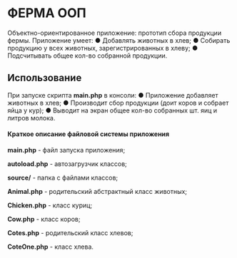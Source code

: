 ФЕРМА ООП
======================
Объектно-ориентированное приложение: прототип сбора продукции фермы.
Приложение умеет:
● Добавлять животных в хлев;
● Собирать продукцию у всех животных, зарегистрированных в хлеву;
● Подсчитывать общее кол-во собранной продукции.

Использование
------------

При запуске скрипта **main.php** в консоли:
● Приложение добавляет животных в хлев;
● Производит сбор продукции (доит коров и собрает яйца у кур);
● Выводит на экран общее кол-во собранных шт. яиц и литров молока.


####  Краткое описание файловой системы приложения

**main.php** - файл запуска приложения;

**autoload.php** - автозагрузчик классов;

**source/** - папка с файлами классов;

**Animal.php** - родительский абстрактный класс животных;

**Chicken.php** - класс куриц;

**Cow.php** - класс коров;

**Cotes.php** - родительский класс хлевов;

**CoteOne.php** - класс хлева.

